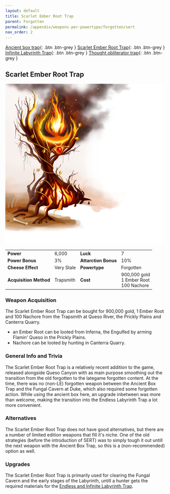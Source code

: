 ```yaml
---
layout: default
title: Scarlet Ember Root Trap
parent: Forgotten
permalink: /appendix/weapons-per-powertype/forgotten/sert
nav_order: 2
---
```

<span class="fs-1">[Ancient box trap](/appendix/weapons-per-powertype/forgotten/abt){: .btn .btn-grey } </span><span class="fs-1">[Scarlet Ember Root Trap](/appendix/weapons-per-powertype/forgotten/sert){: .btn .btn-grey } </span> <span class="fs-1">[Infinite Labyrinth Trap](/appendix/weapons-per-powertype/forgotten/ilt){: .btn .btn-grey } </span><span class="fs-1">[Thought obliterator trap](/appendix/weapons-per-powertype/forgotten/tot){: .btn .btn-grey }</span>
## Scarlet Ember Root Trap

<img src="/assets/images/sert.png" alt="burning plant" width="600">

|||||
|---|---|---|---|
| __Power__ 	| 6,000 	| __Luck__ 	| 7 	|
| __Power Bonus__ 	| 3% 	|__Attarction Bonus__ 	| 10% 	|
| __Cheese Effect__ 	| Very Stale 	| __Powertype__ 	| Forgotten 	|
| __Acquisition Method__ 	| Trapsmith 	| __Cost__ 	| 900,000 gold <br> 1 Ember Root <br> 100 Nachore 	|

### Weapon Acquisition
The Scarlet Ember Root Trap can be bought for 900,000 gold, 1 Ember Root and 100 Nachore from the Trapsmith at Queso River, the Prickly Plains and Canterra Quarry.
- an Ember Root can be looted from Inferna, the Engulfed by arming Flamin' Queso in the Prickly Plains.
- Nachore can be looted by hunting in Canterra Quarry.

### General Info and Trivia
The Scarlet Ember Root Trap is a relatively recent addition to the game, released alongside Queso Canyon with as main purpose smoothing out the transition from the old forgotten to the lategame forgotten content. At the time, there was no (non-LE) forgotten weapon between the Ancient Box Trap and the Fungal Cavern at Duke, which also required some forgotten action. While using the ancient box here, an upgrade inbetween was more than welcome, making the transition into the Endless Labyrinth Trap a lot more convenient.

### Alternatives
The Scarlet Ember Root Trap does not have good alternatives, but there are a number of limited edition weapons that fill it's niche. One of the old strategies (before the introduction of SERT) was to simply tough it out untill the next weapon with the Ancient Box Trap, so this is a (non-recommended) option as well.

### Upgrades
The Scarlet Ember Root Trap is primarily used for clearing the Fungal Cavern and the early stages of the  Labyrinth, untill a hunter gets the required materials for the [Endless and Infinite Labyrinth Trap](/appendix/weapons-per-powertype/forgotten/ilt.md).